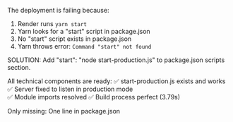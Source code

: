 The deployment is failing because:

1. Render runs `yarn start`
2. Yarn looks for a "start" script in package.json  
3. No "start" script exists in package.json
4. Yarn throws error: `Command "start" not found`

SOLUTION: Add "start": "node start-production.js" to package.json scripts section.

All technical components are ready:
✅ start-production.js exists and works
✅ Server fixed to listen in production mode  
✅ Module imports resolved
✅ Build process perfect (3.79s)

Only missing: One line in package.json
